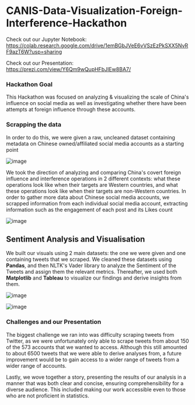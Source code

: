 # CANIS-Data-Visualization-Foreign-Interference-Hackathon

Check out our Jupyter Notebook: https://colab.research.google.com/drive/1emBGbJVeE6vVSzEzPkSXX5NvRF9azT6W?usp=sharing

Check out our Presentation: https://prezi.com/view/Y6Qm9wQupHFbJIEw8BA7/

### Hackathon Goal

This Hackathon was focused on analyzing & visualizing the scale of China's influence on social media as well as investigating whether there have been attempts at foreign influence through these accounts.

### Scrapping the data

In order to do this, we were given a raw, uncleaned dataset containing metadata on Chinese owned/affiliated social media accounts as a starting point

![image](https://github.com/khushil-sketch/CANIS-Data-Visualization-Foreign-Interference-Hackathon/assets/52947378/c66c1dbf-c6e2-43a3-9e53-37f31594dd51)

We took the direction of analyzing and comparing China's covert foreign influence and interference operations in 2 different contexts: what these operations look like when their targets are Western countries, and what these operations look like when their targets are non-Western countries. 
In order to gather more data about Chinese social media accounts, we scrapped information from each individual social media account, extracting information such as the engagement of each post and its Likes count

![image](https://github.com/khushil-sketch/CANIS-Data-Visualization-Foreign-Interference-Hackathon/assets/52947378/da650d53-f382-4e36-afd8-d99ceb4cc659)

## Sentiment Analysis and Visualisation
We built our visuals using 2 main datasets: the one we were given and one containing tweets that we scraped. We cleaned these datasets using **Pandas**, and then NLTK's Vader library to analyze the Sentiment of the Tweets and assign them the relevant metrics. Thereafter, we used both **Matplotlib** and **Tableau** to visualize our findings and derive insights from them.

![image](https://github.com/khushil-sketch/CANIS-Data-Visualization-Foreign-Interference-Hackathon/assets/52947378/5e101658-9f2e-4072-bdb1-2fe2fa8276e5)

![image](https://github.com/khushil-sketch/CANIS-Data-Visualization-Foreign-Interference-Hackathon/assets/52947378/66a3bc04-36cf-4d34-8524-1bdbe44a4572)

### Challenges and our Presentation

The biggest challenge we ran into was difficulty scraping tweets from Twitter, as we were unfortunately only able to scrape tweets from about 150 of the 573 accounts that we wanted to access. Although this still amounted to about 6500 tweets that we were able to derive analyses from, a future improvement would be to gain access to a wider range of tweets from a wider range of accounts.

Lastly, we wove together a story, presenting the results of our analysis in a manner that was both clear and concise, ensuring comprehensibility for a diverse audience. This included making our work accessible even to those who are not proficient in statistics.


